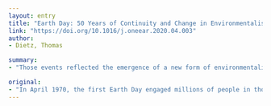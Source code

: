 ```yaml
---
layout: entry
title: "Earth Day: 50 Years of Continuity and Change in Environmentalism"
link: "https://doi.org/10.1016/j.oneear.2020.04.003"
author:
- Dietz, Thomas

summary:
- "Those events reflected the emergence of a new form of environmentalism. Many of the themes present 50 years ago persist, but in the US environmental issues have become more politically polarized. It is unclear whether such value conflicts will persist in the future. The first Earth Day engaged millions of people in thousands of events around the US in 1970. In the past 50 years, the theme of the event persists, but it is unclear if such value conflict will persist."

original:
- "In April 1970, the first Earth Day engaged millions of people in thousands of events around the US. Those events reflected the emergence of a new form of environmentalism. Many of the themes present 50 years ago persist, but in the US environmental issues have become more politically polarized, and it is unclear whether such value conflicts will persist in the future."
---
```


